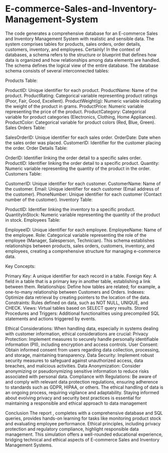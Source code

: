 # E-commerce-Sales-and-Inventory-Management-System
The code generates a comprehensive database for an E-commerce Sales and Inventory Management System with realistic and sensible data. The system comprises tables for products, sales orders, order details, customers, inventory, and employees.
Certainly! In the context of databases, a schema refers to the structure or blueprint that defines how data is organized and how relationships among data elements are handled. The schema defines the logical view of the entire database.
The database schema consists of several interconnected tables:

Products Table:

ProductID: Unique identifier for each product.
ProductName: Name of the product.
ProductRating: Categorical variable representing product ratings (Poor, Fair, Good, Excellent).
ProductWeight(g): Numeric variable indicating the weight of the product in grams.
ProductPrice: Numeric variable representing the price of the product.
ProductCategory: Categorical variable for product categories (Electronics, Clothing, Home Appliances).
ProductColor: Categorical variable for product colors (Red, Blue, Green).
Sales Orders Table:

SalesOrderID: Unique identifier for each sales order.
OrderDate: Date when the sales order was placed.
CustomerID: Identifier for the customer placing the order.
Order Details Table:

OrderID: Identifier linking the order detail to a specific sales order.
ProductID: Identifier linking the order detail to a specific product.
Quantity: Numeric variable representing the quantity of the product in the order.
Customers Table:

CustomerID: Unique identifier for each customer.
CustomerName: Name of the customer.
Email: Unique identifier for each customer (Email address of the customer).
PhoneNumber: Unique identifier for each customer (Contact number of the customer).
Inventory Table:

ProductID: Identifier linking the inventory to a specific product.
QuantityInStock: Numeric variable representing the quantity of the product in stock.
Employees Table:

EmployeeID: Unique identifier for each employee.
EmployeeName: Name of the employee.
Role: Categorical variable representing the role of the employee (Manager, Salesperson, Technician).
This schema establishes relationships between products, sales orders, customers, inventory, and employees, creating a comprehensive structure for managing e-commerce data.


Key Concepts:

Primary Key: A unique identifier for each record in a table.
Foreign Key: A field in a table that is a primary key in another table, establishing a link between them.
Relationships: Define how tables are related; for example, a one-to-many relationship between Customers and Orders.
Indexes: Optimize data retrieval by creating pointers to the location of the data.
Constraints: Rules defined on data, such as NOT NULL, UNIQUE, and CHECK.
Views: Virtual tables based on SELECT query results.
Stored Procedures and Triggers: Additional functionalities using precompiled SQL statements and actions triggered by events.

Ethical Considerations:
When handling data, especially in systems dealing with customer information, ethical considerations are crucial:
Privacy Protection: Implement measures to securely handle personally identifiable information (PII), including encryption and access controls.
User Consent: Obtain informed consent from users regarding data collection, processing, and storage, maintaining transparency.
Data Security: Implement robust security measures to safeguard against unauthorized access, data breaches, and malicious activities.
Data Anonymization: Consider anonymizing or pseudonymizing sensitive information to reduce risks associated with personal data.
Compliance with Regulations: Be aware of and comply with relevant data protection regulations, ensuring adherence to standards such as GDPR, HIPAA, or others.
The ethical handling of data is an ongoing process, requiring vigilance and adaptability. Staying informed about evolving privacy and security best practices is essential for maintaining a responsible and ethical approach to data management

Conclusion
The report , completes with a comprehensive database and SQL queries, provides hands-on learning for tasks like monitoring product stock and evaluating employee performance. Ethical principles, including privacy protection and regulatory compliance, highlight responsible data management. This simulation offers a well-rounded educational experience, bridging technical and ethical aspects of E-commerce Sales and Inventory Management Systems. 




 
